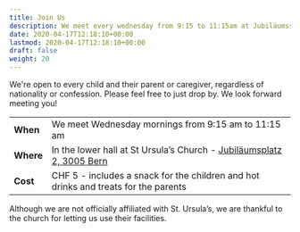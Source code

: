 ```yaml
---
title: Join Us
description: We meet every wednesday from 9:15 to 11:15am at Jubiläumsstrasse 2, 3005 Bern
date: 2020-04-17T12:18:10+00:00
lastmod: 2020-04-17T12:18:10+00:00
draft: false
weight: 20
---
```

We're open to every child and their parent or caregiver, regardless of nationality or confession. Please feel free to just drop by. We look forward meeting you! 

|           |                                                                                      |
| --------- | ------------------------------------------------------------------------------------ |
| **When**  | We meet Wednesday mornings from 9:15 am to 11:15 am                                  |
| **Where** | In the lower hall at St Ursula’s Church - [Jubiläumsplatz 2, 3005 Bern](#directions) |
| **Cost**  | CHF 5 - includes a snack for the children and hot drinks and treats for the parents  |

Although we are not officially affiliated with St. Ursula’s, we are thankful to the church for letting us use their facilities.